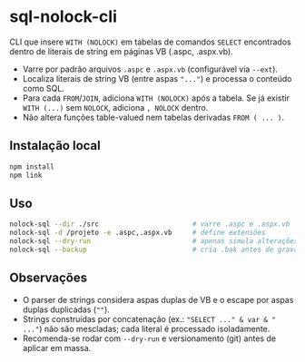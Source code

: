 # sql-nolock-cli

CLI que insere `WITH (NOLOCK)` em tabelas de comandos `SELECT` encontrados dentro de literais de string em páginas VB (.aspc, .aspx.vb).

- Varre por padrão arquivos `.aspc` e `.aspx.vb` (configurável via `--ext`).
- Localiza literais de string VB (entre aspas `"..."`) e processa o conteúdo como SQL.
- Para cada `FROM`/`JOIN`, adiciona `WITH (NOLOCK)` após a tabela. Se já existir `WITH (...)` sem `NOLOCK`, adiciona `, NOLOCK` dentro.
- Não altera funções table-valued nem tabelas derivadas `FROM ( ... )`.

## Instalação local

```bash
npm install
npm link
```

## Uso

```bash
nolock-sql --dir ./src                       # varre .aspc e .aspx.vb
nolock-sql -d /projeto -e .aspc,.aspx.vb     # define extensões
nolock-sql --dry-run                         # apenas simula alterações
nolock-sql --backup                          # cria .bak antes de gravar
```

## Observações

- O parser de strings considera aspas duplas de VB e o escape por aspas duplas duplicadas (`""`).
- Strings construídas por concatenação (ex.: `"SELECT ..." & var & " ..."`) não são mescladas; cada literal é processado isoladamente.
- Recomenda-se rodar com `--dry-run` e versionamento (git) antes de aplicar em massa.